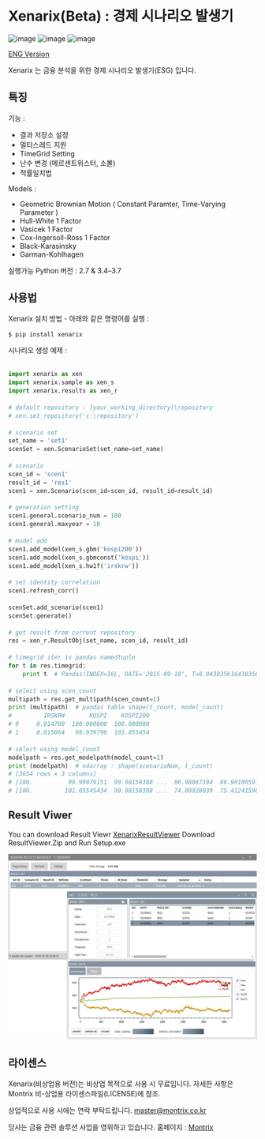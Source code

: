 Xenarix(Beta) : 경제 시나리오 발생기
==========================

![image](https://img.shields.io/badge/Platform-Windows-Green.svg)
![image](https://img.shields.io/badge/Platform-Linux-Orange.svg)
![image](https://img.shields.io/pypi/pyversions/requests.svg)

[ENG Version](README.md)

Xenarix 는 금융 분석을 위한 경제 시나리오 발생기(ESG) 입니다. 

특징
---------------

기능 :

-   결과 저장소 설정
-   멀티스레드 지원
-   TimeGrid Setting
-   난수 변경 (메르센트위스터, 소볼)
-   적률일치법

Models : 

-   Geometric Brownian Motion ( Constant Paramter, Time-Varying Parameter )   
-   Hull-White 1 Factor
-   Vasicek 1 Factor
-   Cox-Ingersoll-Ross 1 Factor
-   Black-Karasinsky
-   Garman-Kohlhagen


실행가능 Python 버전 : 2.7 & 3.4–3.7

사용법
-----------

Xenarix 설치 방법 - 아래와 같은 명령어를 실행 :

``` {.sourceCode .bash}
$ pip install xenarix
```

시나리오 생성 예제 :

```python

import xenarix as xen
import xenarix.sample as xen_s
import xenarix.results as xen_r

# default repository : [your_working_directory]\repository
# xen.set_repository('c:\repository')

# scenario set
set_name = 'set1'
scenSet = xen.ScenarioSet(set_name=set_name)

# scenario
scen_id = 'scen1'
result_id = 'res1'
scen1 = xen.Scenario(scen_id=scen_id, result_id=result_id)

# generation setting
scen1.general.scenario_num = 100
scen1.general.maxyear = 10

# model add
scen1.add_model(xen_s.gbm('kospi200'))
scen1.add_model(xen_s.gbmconst('kospi'))
scen1.add_model(xen_s.hw1f('irskrw'))

# set identity correlation
scen1.refresh_corr()

scenSet.add_scenario(scen1)
scenSet.generate()

# get result from current repository
res = xen_r.ResultObj(set_name, scen_id, result_id)

# timegrid iter is pandas namedtuple
for t in res.timegrid:
    print t  # Pandas(INDEX=16L, DATE='2015-09-18', T=0.043835616438356005, DT=0.0027397260273970005)

# select using scen_count
multipath = res.get_multipath(scen_count=1)
print (multipath)  # pandas table shape(t_count, model_count)
#         IRSKRW       KOSPI    KOSPI200
# 0     0.014700  100.000000  100.000000
# 1     0.015064   98.939790  101.055454

# select using model_count
modelpath = res.get_modelpath(model_count=1)
print (modelpath)  # ndarray : shape(scenarioNum, t_count)
# [3654 rows x 3 columns]
# [100.          99.99079151  99.98158388 ...  86.98067194  86.98100591 86.98134017]
# [100.         101.05545434  99.98158388 ...  74.89920039  75.41241596 74.8997758 ]

```

Result Viwer
-----------
You can download Result Viewr [XenarixResultViewer](https://github.com/minikie/xenarix/releases/latest)
Download ResultViewer.Zip and Run Setup.exe 

![ScreenShot](/img/resultviewer.png?raw=true)

라이센스
-------

Xenarix(비상업용 버전)는 비상업 목적으로 사용 시 무료입니다. 
자세한 사항은 Montrix 비-상업용 라이센스파일(LICENSE)에 참조.

상업적으로 사용 시에는 연락 부탁드립니다. <master@montrix.co.kr>

당사는 금융 관련 솔루션 사업을 영위하고 있습니다. 홈페이지 : [Montrix](http://www.montrix.co.kr)
